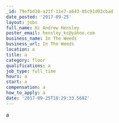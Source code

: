 ```yaml
---
_id: 79efbd10-a21f-11e7-a643-05c91d92cbad
date_posted: '2017-09-25'
layout: jobs
full_name: Kc Andrew Hensley
poster_email: hensley_kc@yahoo.com
business_name: In The Weeds
business_url: In The Weeds
location: a
title: a
category: floor
qualifications: a
job_type: full_time
hours: a
start: a
compensation: a
how_to_apply: a
date: '2017-09-25T18:29:33.568Z'
---
```

a
